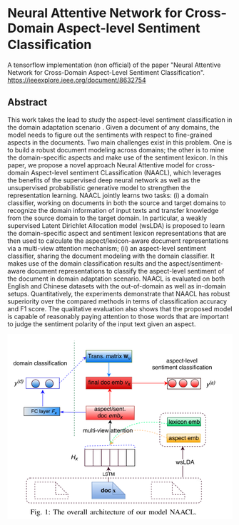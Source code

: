 # Neural Attentive Network for Cross-Domain Aspect-level Sentiment Classiﬁcation

A tensorflow implementation (non official) of the paper "Neural Attentive Network for Cross-Domain Aspect-Level Sentiment Classification".
https://ieeexplore.ieee.org/document/8632754

## Abstract
This work takes the lead to study the aspect-level sentiment classification in the domain adaptation scenario . Given a document of any domains, the model needs to figure out the sentiments with respect to fine-grained aspects in the documents. Two main challenges exist in this problem. One is to build a robust document modeling across domains; the other is to mine the domain-specific aspects and make use of the sentiment lexicon. In this paper, we propose a novel approach Neural Attentive model for cross-domain Aspect-level sentiment CLassification (NAACL), which leverages the benefits of the supervised deep neural network as well as the unsupervised probabilistic generative model to strengthen the representation learning. NAACL jointly learns two tasks: (i) a domain classifier, working on documents in both the source and target domains to recognize the domain information of input texts and transfer knowledge from the source domain to the target domain. In particular, a weakly supervised Latent Dirichlet Allocation model (wsLDA) is proposed to learn the domain-specific aspect and sentiment lexicon representations that are then used to calculate the aspect/lexicon-aware document representations via a multi-view attention mechanism; (ii) an aspect-level sentiment classifier, sharing the document modeling with the domain classifier. It makes use of the domain classification results and the aspect/sentiment-aware document representations to classify the aspect-level sentiment of the document in domain adaptation scenario. NAACL is evaluated on both English and Chinese datasets with the out-of-domain as well as in-domain setups. Quantitatively, the experiments demonstrate that NAACL has robust superiority over the compared methods in terms of classification accuracy and F1 score. The qualitative evaluation also shows that the proposed model is capable of reasonably paying attention to those words that are important to judge the sentiment polarity of the input text given an aspect.


<div align="center">
    <img src="/Illustration.PNG">
</div>
